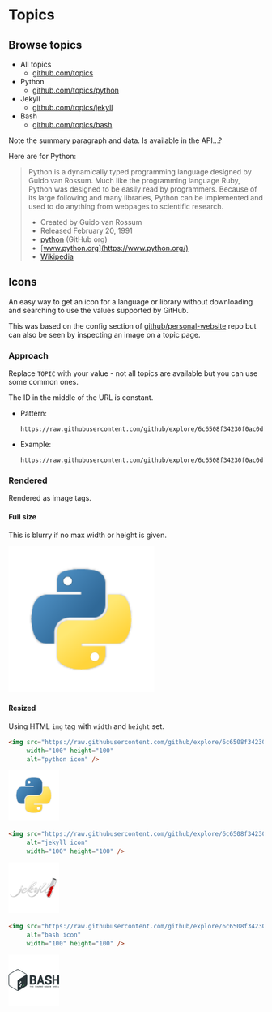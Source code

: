 # Topics

## Browse topics

- All topics
    - [github.com/topics](https://github.com/topics)
- Python
    - [github.com/topics/python](https://github.com/topics/python)
- Jekyll
    - [github.com/topics/jekyll](https://github.com/topics/jekyll)
- Bash
    - [github.com/topics/bash](https://github.com/topics/bash)


Note the summary paragraph and data. Is available in the API...?

Here are for Python:

> Python is a dynamically typed programming language designed by Guido van Rossum. Much like the programming language Ruby, Python was designed to be easily read by programmers. Because of its large following and many libraries, Python can be implemented and used to do anything from webpages to scientific research.
>
> - Created by Guido van Rossum
> - Released February 20, 1991
> - [python](https://github.com/python) (GitHub org)
> - [www.python.org](https://www.python.org/)
> - [Wikipedia](https://en.wikipedia.org/wiki/Python_(programming_language))


## Icons

An easy way to get an icon for a language or library without downloading and searching to use the values supported by GitHub.

This was based on the config section of [github/personal-website](https://github.com/github/personal-website) repo but can also be seen by inspecting an image on a topic page.


### Approach

Replace `TOPIC` with your value - not all topics are available but you can use some common ones.

The ID in the middle of the URL is constant.

- Pattern:
    ```
    https://raw.githubusercontent.com/github/explore/6c6508f34230f0ac0d49e847a326429eefbfc030/topics/TOPIC/TOPIC.png
    ```
- Example:
    ```
    https://raw.githubusercontent.com/github/explore/6c6508f34230f0ac0d49e847a326429eefbfc030/topics/python/python.png
    ```

### Rendered

Rendered as image tags.

#### Full size

This is blurry if no max width or height is given.

![Python icon](https://raw.githubusercontent.com/github/explore/6c6508f34230f0ac0d49e847a326429eefbfc030/topics/python/python.png)

#### Resized

Using HTML `img` tag with `width` and `height` set.

```html
<img src="https://raw.githubusercontent.com/github/explore/6c6508f34230f0ac0d49e847a326429eefbfc030/topics/python/python.png"
     width="100" height="100"
     alt="python icon" />
```

<img src="https://raw.githubusercontent.com/github/explore/6c6508f34230f0ac0d49e847a326429eefbfc030/topics/python/python.png"
     width="100" height="100"
     alt="python icon" />


```html
<img src="https://raw.githubusercontent.com/github/explore/6c6508f34230f0ac0d49e847a326429eefbfc030/topics/jekyll/jekyll.png"
     alt="jekyll icon"
     width="100" height="100" />
```

<img src="https://raw.githubusercontent.com/github/explore/6c6508f34230f0ac0d49e847a326429eefbfc030/topics/jekyll/jekyll.png"
     alt="jekyll icon"
     width="100" height="100" />

```html
<img src="https://raw.githubusercontent.com/github/explore/6c6508f34230f0ac0d49e847a326429eefbfc030/topics/bash/bash.png"
     alt="bash icon"
     width="100" height="100" />
```

<img src="https://raw.githubusercontent.com/github/explore/6c6508f34230f0ac0d49e847a326429eefbfc030/topics/bash/bash.png"
     alt="bash icon"
     width="100" height="100" />
